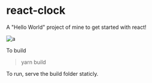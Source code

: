 # react-clock
A "Hello World" project of mine to get started with react!

![a](https://i.imgur.com/V9mxPMr.png)

To build
> yarn build

To run, serve the build folder staticly.
